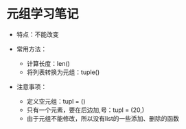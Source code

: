 # 元组学习笔记

* 特点：不能改变

* 常用方法：
	+ 计算长度：len()
	+ 将列表转换为元组：tuple()

* 注意事项：
	+ 定义空元组：tupl = ()
	+ 只有一个元素，要在后边加,号：tupl = (20,)
	+ 由于元组不能修改，所以没有list的一些添加、删除的函数
